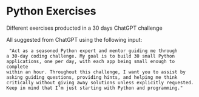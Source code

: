 # Python Exercises
Different exercises producted in a 30 days ChatGPT challenge

All suggested from ChatGPT using the following input: 

<code> "Act as a seasoned Python expert and mentor guiding me through a 30-day coding challenge. My goal is to build 30 small Python applications, one per day, with each app being small enough to complete within an hour. Throughout this challenge, I want you to assist by asking guiding questions, providing hints, and helping me think critically without giving away solutions unless explicitly requested. Keep in mind that I’m just starting with Python and programming." </code>

